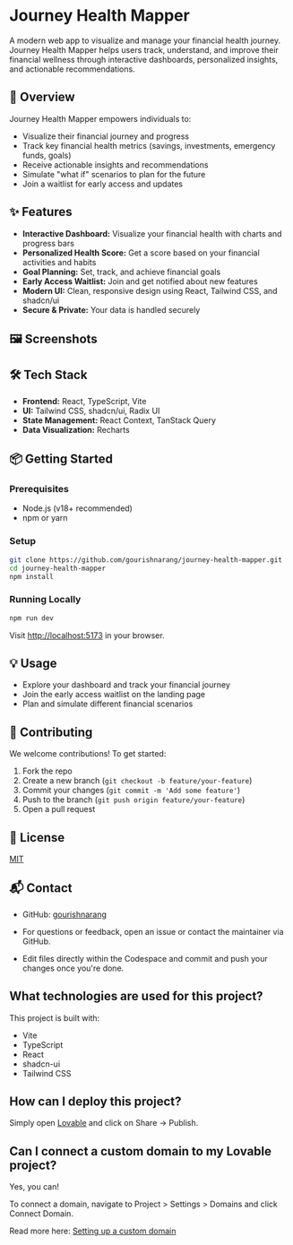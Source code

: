 # Journey Health Mapper

A modern web app to visualize and manage your financial health journey. Journey Health Mapper helps users track, understand, and improve their financial wellness through interactive dashboards, personalized insights, and actionable recommendations.

## 🚀 Overview
Journey Health Mapper empowers individuals to:
- Visualize their financial journey and progress
- Track key financial health metrics (savings, investments, emergency funds, goals)
- Receive actionable insights and recommendations
- Simulate "what if" scenarios to plan for the future
- Join a waitlist for early access and updates

## ✨ Features
- **Interactive Dashboard:** Visualize your financial health with charts and progress bars
- **Personalized Health Score:** Get a score based on your financial activities and habits
- **Goal Planning:** Set, track, and achieve financial goals
- **Early Access Waitlist:** Join and get notified about new features
- **Modern UI:** Clean, responsive design using React, Tailwind CSS, and shadcn/ui
- **Secure & Private:** Your data is handled securely

## 🖼️ Screenshots
<!-- Add screenshots here if available -->

## 🛠️ Tech Stack
- **Frontend:** React, TypeScript, Vite
- **UI:** Tailwind CSS, shadcn/ui, Radix UI
- **State Management:** React Context, TanStack Query
- **Data Visualization:** Recharts

## 📦 Getting Started
### Prerequisites
- Node.js (v18+ recommended)
- npm or yarn

### Setup
```bash
git clone https://github.com/gourishnarang/journey-health-mapper.git
cd journey-health-mapper
npm install
```

### Running Locally
```bash
npm run dev
```
Visit [http://localhost:5173](http://localhost:5173) in your browser.

## 💡 Usage
- Explore your dashboard and track your financial journey
- Join the early access waitlist on the landing page
- Plan and simulate different financial scenarios

## 🤝 Contributing
We welcome contributions! To get started:
1. Fork the repo
2. Create a new branch (`git checkout -b feature/your-feature`)
3. Commit your changes (`git commit -m 'Add some feature'`)
4. Push to the branch (`git push origin feature/your-feature`)
5. Open a pull request

## 📄 License
[MIT](LICENSE)

## 📬 Contact
- GitHub: [gourishnarang](https://github.com/gourishnarang)
- For questions or feedback, open an issue or contact the maintainer via GitHub.

- Edit files directly within the Codespace and commit and push your changes once you're done.

## What technologies are used for this project?

This project is built with:

- Vite
- TypeScript
- React
- shadcn-ui
- Tailwind CSS

## How can I deploy this project?

Simply open [Lovable](https://lovable.dev/projects/7e965dee-9b3f-4b44-ab10-23ff368fe657) and click on Share -> Publish.

## Can I connect a custom domain to my Lovable project?

Yes, you can!

To connect a domain, navigate to Project > Settings > Domains and click Connect Domain.

Read more here: [Setting up a custom domain](https://docs.lovable.dev/tips-tricks/custom-domain#step-by-step-guide)

